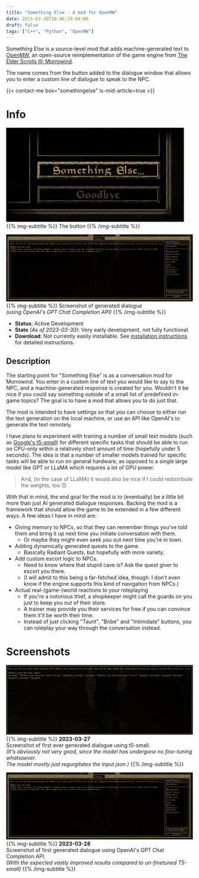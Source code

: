 ```yaml
---
title: "Something Else - A mod for OpenMW"
date: 2023-03-30T16:46:29-04:00
draft: false
tags: ["C++", "Python", "OpenMW"]
---
```


Something Else is a source-level mod that adds machine-generated text to [OpenMW](https://openmw.org/en/), an open-source reimplementation of the game engine from [The Elder Scrolls III: Morrowind](https://elderscrolls.bethesda.net/en/morrowind).

The name comes from the button added to the dialogue window that allows you to enter a custom line of dialogue to speak to the NPC.

{{< contact-me box="somethingelse" is-mid-article=true >}}

# Info
![](./logo.png#center)
{{% img-subtitle %}}
The button
{{% /img-subtitle %}}

![](./03_28_openai.png)
{{% img-subtitle %}}
Screenshot of generated dialogue  
*(using OpenAI's GPT Chat Completion API)*
{{% /img-subtitle %}}

* **Status**: Active Development
* **State** *(As of 2023-03-30)*: Very early development, not fully functional.
* **Download**: Not currently easily installable. See [installation instructions](https://github.com/Netruk44/ml-interface/blob/main/doc/openmw-install.md) for detailed instructions. 

## Description
The starting point for "Something Else" is as a conversation mod for Morrowind. You enter in a custom line of text you would like to say to the NPC, and a machine-generated response is created for you. Wouldn't it be nice if you could say something outside of a small list of predefined in-game topics? The goal is to have a mod that allows you to do just that.

The mod is intended to have settings so that you can choose to either run the text generation on the local machine, or use an API like OpenAI's to generate the text remotely.

I have plans to experiment with training a number of small text models (such as [Google's t5-small](https://huggingface.co/t5-small)) for different specific tasks that should be able to run on CPU-only within a relatively short amount of time (hopefully under 5 seconds). The idea is that a number of smaller models trained for specific tasks will be able to run on general hardware, as opposed to a single large model like GPT or LLaMA which requires a lot of GPU power.

> And, (in the case of LLaMA) it would also be nice if I could redistribute the weights, too 😊

With that in mind, the end goal for the mod is to (eventually) be a little bit more than just AI generated dialogue responses. Backing the mod is a framework that should allow the game to be extended in a few different ways. A few ideas I have in mind are:

* Giving memory to NPCs, so that they can remember things you've told them and bring it up next time you initiate conversation with them.
  * Or maybe they might even seek *you* out next time you're in town.
* Adding dynamically generated quests to the game.
  * Basically Radiant Quests, but hopefully with more variety.
* Add custom escort logic to NPCs.
  * Need to know where that stupid cave is? Ask the quest giver to escort you there.
  * (I will admit to this being a far-fetched idea, though. I don't even know if the engine supports this kind of navigation from NPCs.)
* Actual real-(game-)world reactions to your roleplaying
  * If you're a notorious thief, a shopkeeper might call the guards on you just to keep you out of their store.
  * A trainer may provide you their services for free if you can convince them it'll be worth their time.
  * Instead of just clicking "Taunt", "Bribe" and "Intimidate" buttons, you can roleplay your way through the conversation instead.

# Screenshots
![](./03_27_t5_small.png)
{{% img-subtitle %}}
**2023-03-27**  
Screenshot of first ever generated dialogue using t5-small.  
*(It's obviously not very good, since the model has undergone no fine-tuning whatsoever.*  
*The model mostly just regurgitates the input json.)*
{{% /img-subtitle %}}

![](./03_28_openai.png)
{{% img-subtitle %}}
**2023-03-28**  
Screenshot of first generated dialogue using OpenAI's GPT Chat Completion API.  
*(With the expected vastly improved results compared to un-finetuned T5-small)*
{{% /img-subtitle %}}